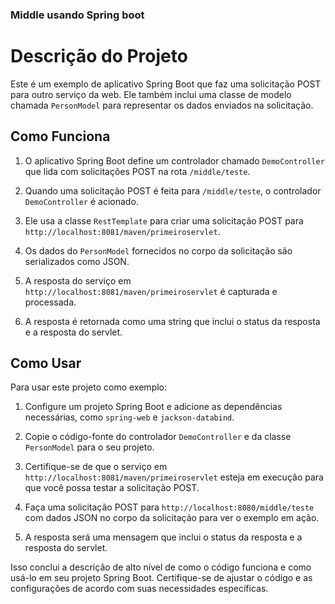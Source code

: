 ### Middle usando Spring boot

# Descrição do Projeto

Este é um exemplo de aplicativo Spring Boot que faz uma solicitação POST para outro serviço da web. Ele também inclui uma classe de modelo chamada `PersonModel` para representar os dados enviados na solicitação.

## Como Funciona

1. O aplicativo Spring Boot define um controlador chamado `DemoController` que lida com solicitações POST na rota `/middle/teste`.

2. Quando uma solicitação POST é feita para `/middle/teste`, o controlador `DemoController` é acionado.

3. Ele usa a classe `RestTemplate` para criar uma solicitação POST para `http://localhost:8081/maven/primeiroservlet`.

4. Os dados do `PersonModel` fornecidos no corpo da solicitação são serializados como JSON.

5. A resposta do serviço em `http://localhost:8081/maven/primeiroservlet` é capturada e processada.

6. A resposta é retornada como uma string que inclui o status da resposta e a resposta do servlet.

## Como Usar

Para usar este projeto como exemplo:

1. Configure um projeto Spring Boot e adicione as dependências necessárias, como `spring-web` e `jackson-databind`.

2. Copie o código-fonte do controlador `DemoController` e da classe `PersonModel` para o seu projeto.

3. Certifique-se de que o serviço em `http://localhost:8081/maven/primeiroservlet` esteja em execução para que você possa testar a solicitação POST.

4. Faça uma solicitação POST para `http://localhost:8080/middle/teste` com dados JSON no corpo da solicitação para ver o exemplo em ação.

5. A resposta será uma mensagem que inclui o status da resposta e a resposta do servlet.

Isso conclui a descrição de alto nível de como o código funciona e como usá-lo em seu projeto Spring Boot. Certifique-se de ajustar o código e as configurações de acordo com suas necessidades específicas.
